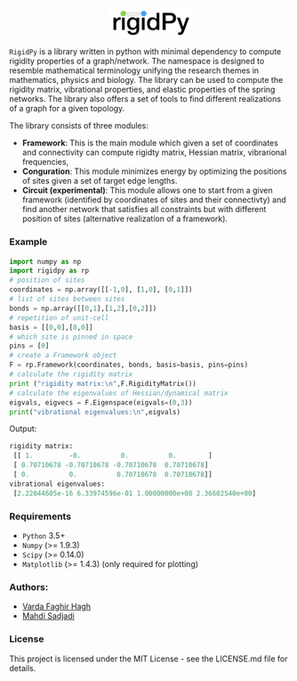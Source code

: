 <p align="center">
  <img src="./images/logo.png" width="150" title="hover text">
</p>

`RigidPy` is a library written in python with minimal dependency to compute
rigidity properties of a graph/network. The namespace is designed to
resemble mathematical terminology unifying the research themes in mathematics, physics and biology. The library can be used to compute the rigidity matrix, vibrational properties, and elastic properties of the spring networks. The library also offers a set of
tools to find different realizations of a graph for a given topology.

The library consists of three modules:

* **Framework**: This is the main module which given a set of coordinates and connectivity can compute rigidty matrix, Hessian matrix, vibrarional frequencies, 
* **Conguration**: This module minimizes energy by optimizing the positions of sites given a set of target edge lengths.
* **Circuit (experimental)**: This module allows one to start from a given framework (identified by coordinates of sites and their connectivty) and find another network that satisfies all constraints but with different position of sites (alternative realization of a framework).

### Example

```python
import numpy as np
import rigidpy as rp
# position of sites
coordinates = np.array([[-1,0], [1,0], [0,1]])
# list of sites between sites
bonds = np.array([[0,1],[1,2],[0,2]])
# repetition of unit-cell
basis = [[0,0],[0,0]]
# which site is pinned in space
pins = [0]
# create a Framework object
F = rp.Framework(coordinates, bonds, basis=basis, pins=pins)
# calculate the rigidity matrix
print ("rigidity matrix:\n",F.RigidityMatrix())
# calculate the eigenvalues of Hessian/dynamical matrix
eigvals, eigvecs = F.Eigenspace(eigvals=(0,3))
print("vibrational eigenvalues:\n",eigvals)
```

Output:
```python
rigidity matrix:
 [[ 1.         -0.          0.          0.        ]
 [ 0.70710678 -0.70710678 -0.70710678  0.70710678]
 [ 0.          0.          0.70710678  0.70710678]]
vibrational eigenvalues:
 [2.22044605e-16 6.33974596e-01 1.00000000e+00 2.36602540e+00]

```


### Requirements

* `Python` 3.5+
* `Numpy` (>= 1.9.3)
* `Scipy` (>= 0.14.0)
* `Matplotlib` (>= 1.4.3) (only required for plotting)


### Authors:

* [Varda Faghir Hagh](https://github.com/vfaghirh)
* [Mahdi Sadjadi](https://github.com/Mahdisadjadi)

### License
This project is licensed under the MIT License - see the LICENSE.md file for details.
